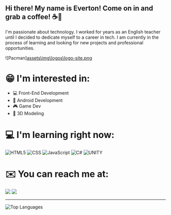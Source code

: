## Hi there! My name is Everton! Come on in and grab a coffee! ☕👋

I'm passionate about technology. I worked for years as an English teacher until I decided to dedicate myself to a career in tech. I am currently in the process of learning and looking for new projects and professional opportunities.

![Pacman][assets\img\logos\logo-site.png](https://user-images.githubusercontent.com/74038190/212284158-e840e285-664b-44d7-b79b-e264b5e54825.gif)

# 😁 I'm interested in:

- 💻 Front-End Development
- 📱 Android Development
- 🎮 Game Dev
- :black_square_button: 3D Modeling

# 💻 I'm learning right now: 

![HTML5](https://img.shields.io/badge/HTML5-E34F26.svg?style=for-the-badge&logo=HTML5&logoColor=white) ![CSS](https://img.shields.io/badge/CSS-663399.svg?style=for-the-badge&logo=CSS&logoColor=white) ![JavaScript](https://img.shields.io/badge/JavaScript-F7DF1E.svg?style=for-the-badge&logo=JavaScript&logoColor=black) ![C#](https://img.shields.io/badge/c%23-%23239120.svg?style=for-the-badge&logo=csharp&logoColor=white) ![UNITY](https://img.shields.io/badge/Unity-FFFFFF.svg?style=for-the-badge&logo=Unity&logoColor=black)

# ✉️ You can reach me at:

<a href = "mailto:eamissiagia@gmail.com"><img loading="lazy" src="https://img.shields.io/badge/Gmail-D14836?style=for-the-badge&logo=gmail&logoColor=white" target="_blank"></a>
<a href="https://www.linkedin.com/in/everton-augusto-missiagia-391936162" target="_blank"><img loading="lazy" src="https://img.shields.io/badge/-LinkedIn-%230077B5?style=for-the-badge&logo=linkedin&logoColor=white" target="_blank"></a>   

---------------------------------------------------------------------------------------------------------------------------------
![Top Languages](https://github-readme-stats.vercel.app/api/top-langs/?username=evertonmissiagia&size_weight=0.5&count_weight=0.5)
